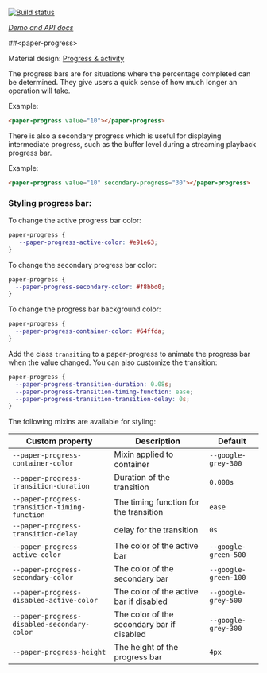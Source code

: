 
<!---

This README is automatically generated from the comments in these files:
paper-progress.html

Edit those files, and our readme bot will duplicate them over here!
Edit this file, and the bot will squash your changes :)

The bot does some handling of markdown. Please file a bug if it does the wrong
thing! https://github.com/PolymerLabs/tedium/issues

-->

[![Build status](https://travis-ci.org/PolymerElements/paper-linear-progress.svg?branch=master)](https://travis-ci.org/PolymerElements/paper-linear-progress)

_[Demo and API docs](https://elements.polymer-project.org/elements/paper-linear-progress)_


##&lt;paper-progress&gt;

Material design: [Progress & activity](https://www.google.com/design/spec/components/progress-activity.html)

The progress bars are for situations where the percentage completed can be
determined. They give users a quick sense of how much longer an operation
will take.

Example:

```html
<paper-progress value="10"></paper-progress>
```

There is also a secondary progress which is useful for displaying intermediate
progress, such as the buffer level during a streaming playback progress bar.

Example:

```html
<paper-progress value="10" secondary-progress="30"></paper-progress>
```

### Styling progress bar:

To change the active progress bar color:

```css
paper-progress {
   --paper-progress-active-color: #e91e63;
}
```

To change the secondary progress bar color:

```css
paper-progress {
  --paper-progress-secondary-color: #f8bbd0;
}
```

To change the progress bar background color:

```css
paper-progress {
  --paper-progress-container-color: #64ffda;
}
```

Add the class `transiting` to a paper-progress to animate the progress bar when
the value changed. You can also customize the transition:

```css
paper-progress {
  --paper-progress-transition-duration: 0.08s;
  --paper-progress-transition-timing-function: ease;
  --paper-progress-transition-transition-delay: 0s;
}
```

The following mixins are available for styling:

| Custom property | Description | Default |
| --- | --- | --- |
| `--paper-progress-container-color` | Mixin applied to container | `--google-grey-300` |
| `--paper-progress-transition-duration` | Duration of the transition | `0.008s` |
| `--paper-progress-transition-timing-function` | The timing function for the transition | `ease` |
| `--paper-progress-transition-delay` | delay for the transition | `0s` |
| `--paper-progress-active-color` | The color of the active bar | `--google-green-500` |
| `--paper-progress-secondary-color` | The color of the secondary bar | `--google-green-100` |
| `--paper-progress-disabled-active-color` | The color of the active bar if disabled | `--google-grey-500` |
| `--paper-progress-disabled-secondary-color` | The color of the secondary bar if disabled | `--google-grey-300` |
| `--paper-progress-height` | The height of the progress bar | `4px` |


